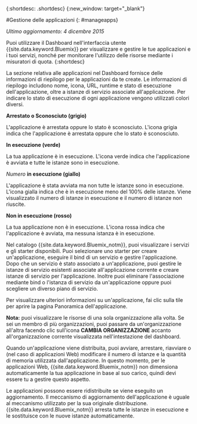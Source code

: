 {:shortdesc: .shortdesc}
{:new_window: target="_blank"}

#Gestione delle applicazioni
{: #manageapps}

*Ultimo aggiornamento: 4 dicembre 2015*

Puoi utilizzare il Dashboard nell'interfaccia utente {{site.data.keyword.Bluemix}} per visualizzare e gestire le tue applicazioni e i tuoi servizi, nonché per monitorare l'utilizzo delle risorse mediante i misuratori di quota.
{:shortdesc}

La sezione relativa alle applicazioni nel Dashboard fornisce delle informazioni di riepilogo per le applicazioni da te create. Le informazioni di riepilogo includono
nome, icona, URL, runtime e stato di esecuzione dell'applicazione,
oltre a istanze di servizio associate all'applicazione. Per indicare lo
stato di esecuzione di ogni applicazione vengono utilizzati colori diversi.

**Arrestato o Sconosciuto (grigio)**

  L'applicazione è arrestata oppure lo stato è sconosciuto. L'icona grigia indica che l'applicazione è arrestata oppure che lo stato è sconosciuto.

**In esecuzione (verde)**

  La tua applicazione è in esecuzione. L'icona verde indica che l'applicazione è avviata e tutte le istanze sono in esecuzione.

*Numero* **in esecuzione (giallo)**

  L'applicazione è stata avviata ma non tutte le istanze sono in esecuzione. L'icona gialla indica che è in esecuzione meno del 100% delle istanze. Viene visualizzato il numero di istanze in esecuzione e il numero di istanze non riuscite.

**Non in esecuzione (rosso)**

  La tua applicazione non è in esecuzione. L'icona rossa indica che l'applicazione è avviata, ma nessuna istanza è
in esecuzione.

Nel catalogo {{site.data.keyword.Bluemix_notm}}, puoi visualizzare i servizi e gli starter disponibili. Puoi selezionare uno starter
per creare un'applicazione, eseguire il bind di un servizio e gestire l'applicazione. Dopo che un servizio è stato associato a un'applicazione, puoi gestire le istanze
di servizio esistenti associate all'applicazione corrente e creare
istanze di servizio per l'applicazione. Inoltre puoi eliminare l'associazione mediante bind o l'istanza di
servizio da un'applicazione oppure puoi scegliere un diverso piano
di servizio.

Per visualizzare ulteriori informazioni su un'applicazione, fai clic sulla tile per aprire la pagina Panoramica dell'applicazione.

**Nota:** puoi visualizzare le risorse di una sola organizzazione alla volta. Se sei un membro di più organizzazioni, puoi passare da un'organizzazione all'altra
facendo clic sull'icona **CAMBIA ORGANIZZAZIONE** accanto
all'organizzazione corrente visualizzata nell'intestazione del dashboard.

Quando
un'applicazione viene distribuita, puoi avviare, arrestare, riavviare
o (nel caso di applicazioni Web) modificare il numero di istanze e la quantità
di memoria utilizzata dall'applicazione. In questo momento, per le applicazioni Web, {{site.data.keyword.Bluemix_notm}} non
dimensiona automaticamente la tua applicazione in base al suo carico, quindi
devi essere tu a gestire questo aspetto.

Le applicazioni possono essere ridistribuite
se viene eseguito un aggiornamento. Il meccanismo di aggiornamento dell'applicazione è
uguale al meccanismo utilizzato per la sua originale distribuzione. {{site.data.keyword.Bluemix_notm}} arresta
tutte le istanze in esecuzione e le sostituisce con le nuove istanze automaticamente.
